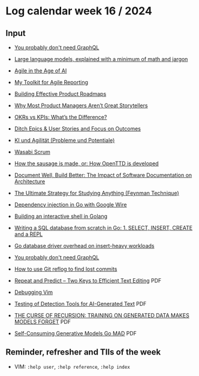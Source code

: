 # Log calendar week 16 / 2024

## Input

- [You probably don't need GraphQL](https://mxstbr.com/thoughts/graphql/)

- [Large language models, explained with a minimum of math and jargon](https://www.understandingai.org/p/large-language-models-explained-with)


- [Agile in the Age of AI](https://hups.com/blog/agile-in-the-age-of-ai)
- [My Toolkit for Agile Reporting](https://medium.com/agile-co-lab/my-toolkit-for-agile-reporting-90140fe34fd3)
- [Building Effective Product Roadmaps](https://www.antmurphy.me/newsletter/building-effective-product-roadmaps)
- [Why Most Product Managers Aren’t Great Storytellers](https://www.antmurphy.me/newsletter/story-telling-for-product-managers)
- [OKRs vs KPIs: What’s the Difference?](https://www.antmurphy.me/newsletter/okrs-vs-kpis)
- [Ditch Epics & User Stories and Focus on Outcomes](https://www.antmurphy.me/newsletter/from-epics-amp-stories-to-hypotheses-and-problem-statements-shifting-to-outcomes)

- [KI und Agilität (Probleme und Potentiale)](https://www.lean-agility.de/2024/04/ki-und-agilitat-probleme-und-potentiale.html)

- [Wasabi Scrum](https://mdalmijn.com/p/wasabi-scrum)

- [How the sausage is made, or: How OpenTTD is developed](https://www.openttd.org/news/2024/03/09/how-its-made)

- [Document Well, Build Better: The Impact of Software Documentation on Architecture](https://levelup.gitconnected.com/document-well-build-better-the-impact-of-software-documentation-on-architecture-2fd46283bc78)

- [The Ultimate Strategy for Studying Anything (Feynman Technique)](https://scotthyoung.medium.com/the-ultimate-strategy-for-studying-anything-feynman-technique-802e0a268f7f)

- [Dependency injection in Go with Google Wire](https://towardsdev.com/dependency-injection-in-go-with-google-wire-f3f2b07af28c)
- [Building an interactive shell in Golang](https://www.dolthub.com/blog/2023-03-29-interactive-shell-golang/?source=post_page-----67a50c102f77--------------------------------)
- [Writing a SQL database from scratch in Go: 1. SELECT, INSERT, CREATE and a REPL](https://notes.eatonphil.com/database-basics.html)
- [Go database driver overhead on insert-heavy workloads](https://notes.eatonphil.com/2023-10-05-go-database-sql-overhead-on-insert-heavy-workloads.html)
- [You probably don't need GraphQL](https://mxstbr.com/thoughts/graphql/)

- [How to use Git reflog to find lost commits](https://blog.kusho.ai/how-to-use-git-reflog-to-find-lost-commits/)

- [Repeat and Predict – Two Keys to Efficient Text Editing](http://www.pitecan.com/papers/CHI94/CHI94.pdf) PDF

- [Debugging Vim](https://inlehmansterms.net/2014/10/31/debugging-vim/)

- [Testing of Detection Tools for AI-Generated Text](https://arxiv.org/ftp/arxiv/papers/2306/2306.15666.pdf) PDF

- [THE CURSE OF RECURSION: TRAINING ON GENERATED DATA MAKES MODELS FORGET](https://arxiv.org/pdf/2305.17493.pdf) PDF

- [Self-Consuming Generative Models Go MAD](https://arxiv.org/pdf/2307.01850.pdf) PDF


## Reminder, refresher and TIls of the week

- VIM: `:help user`, `:help reference`, `:help index`


